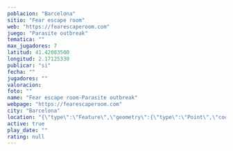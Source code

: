 ```yaml
---
poblacion: "Barcelona"
sitio: "Fear escape room"
web: "https://fearescaperoom.com"
juego: "Parasite outbreak"
tematica: ""
max_jugadores: 7
latitud: 41.42083500
longitud: 2.17125330
publicar: "si"
fecha: ""
jugadores: ""
valoracion: 
foto: ""
name: "Fear escape room-Parasite outbreak"
webpage: "https://fearescaperoom.com"
city: "Barcelona"
location: "{\"type\":\"Feature\",\"geometry\":{\"type\":\"Point\",\"coordinates\":[2.1712533,41.420835]}}"
active: true
play_date: ""
rating: null
---
```

